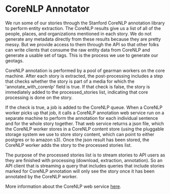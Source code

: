 CoreNLP Annotator
=================

We run some of our stories through the Stanford CoreNLP annotation library to perform entity extraction.  The CoreNLP
results give us a list of all of the people, places, and organizations mentioned in each story.  We do not generate
any metadata directly from these results because they are pretty messy.  But we provide access to them through the
API so that other folks can write clients that consume the raw entity data from CoreNLP and generate a usable set
of tags.  This is the process we use to generate our geotags.

CoreNLP annotation is performed by a pool of gearman workers on the core machine.  After each story is extracted,
the post-processing includes a step that checks whether the story is part of a media for which the
'annotate_with_corenlp' field is true.  If that check is false, the story is immediately added to the processed_stories
list, indicating that core processing is done on the story.  

If the check is true, a job is added to the CoreNLP queue.  When a CoreNLP worker picks up that job, it calls a CoreNLP
annotation web service run on a separate machine to perform the annotation for each individual sentence and for the
whole story together.  That web service returns a json file, which the CoreNLP worker stores in a CoreNLP content
store (using the pluggable storage system we use to store story content, which can point to either postgres or to
amazon s3).  Once the json result has been stored, the CoreNLP worker adds the story to the processed stories list.

The purpose of the processed stories list is to stream stories to API users as they are finished with processing
(download, extraction, annotation).  So an API client that is streaming a query that includes queries that include
stories marked for CoreNLP annotation will only see the story once it has been annotated by the CoreNLP worker.

More information about the CoreNLP web service [here](hosting/corenlp-hosting.markdown).
